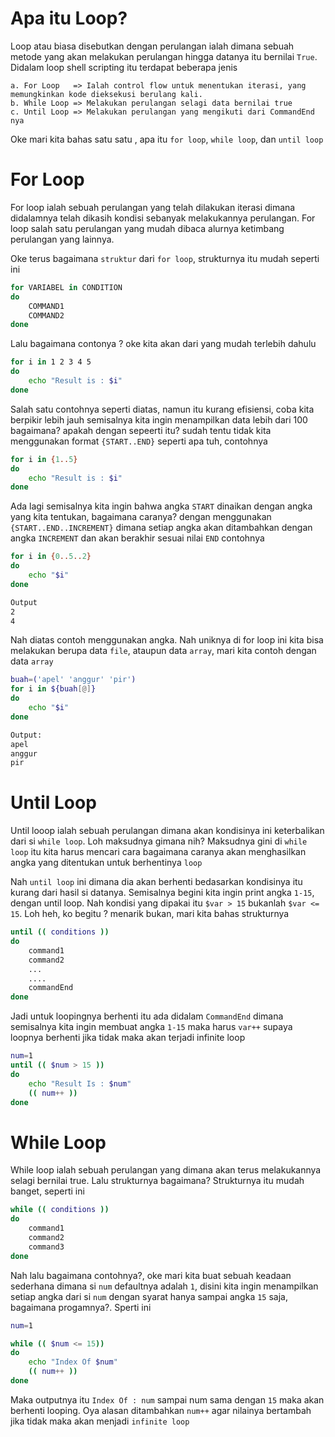 Apa itu Loop?
============
Loop atau biasa disebutkan dengan perulangan ialah dimana sebuah metode yang akan melakukan perulangan hingga datanya itu bernilai `True`. Didalam loop shell scripting itu terdapat beberapa jenis

```
a. For Loop   => Ialah control flow untuk menentukan iterasi, yang memungkinkan kode dieksekusi berulang kali.
b. While Loop => Melakukan perulangan selagi data bernilai true
c. Until Loop => Melakukan perulangan yang mengikuti dari CommandEnd nya
```
Oke mari kita bahas satu satu , apa itu `for loop`, `while loop`, dan `until loop`

For Loop
=======
For loop ialah sebuah perulangan yang telah dilakukan iterasi dimana didalamnya telah dikasih kondisi sebanyak melakukannya perulangan. For loop salah satu perulangan yang mudah dibaca alurnya ketimbang perulangan yang lainnya.

Oke terus bagaimana `struktur` dari `for loop`, strukturnya itu mudah seperti ini

```bash
for VARIABEL in CONDITION
do
    COMMAND1
    COMMAND2
done
```
Lalu bagaimana contonya ? oke kita akan dari yang mudah terlebih dahulu

```bash
for i in 1 2 3 4 5
do
    echo "Result is : $i"
done
```
Salah satu contohnya seperti diatas, namun itu kurang efisiensi, coba kita berpikir lebih jauh semisalnya kita ingin menampilkan data lebih dari 100 bagaimana? apakah dengan sepeerti itu? sudah tentu tidak kita menggunakan format `{START..END}` seperti apa tuh, contohnya

```bash
for i in {1..5}
do
    echo "Result is : $i"
done
```
Ada lagi semisalnya kita ingin bahwa angka `START` dinaikan dengan angka yang kita tentukan, bagaimana caranya? dengan menggunakan `{START..END..INCREMENT}` dimana setiap angka akan ditambahkan dengan angka `INCREMENT` dan akan berakhir sesuai nilai `END` contohnya

```bash
for i in {0..5..2}
do
    echo "$i"
done

Output
2
4
```
Nah diatas contoh menggunakan angka. Nah uniknya di for loop ini kita bisa melakukan berupa data `file`, ataupun data `array`, mari kita contoh dengan data `array`

```bash
buah=('apel' 'anggur' 'pir')
for i in ${buah[@]}
do
    echo "$i"
done

Output:
apel
anggur
pir  
```

Until Loop
==========
Until looop ialah sebuah perulangan dimana akan kondisinya ini keterbalikan dari si `while loop`. Loh maksudnya gimana nih? Maksudnya gini di `while loop` itu kita harus mencari cara bagaimana caranya akan menghasilkan angka yang ditentukan untuk berhentinya `loop`

Nah `until loop` ini dimana dia akan berhenti bedasarkan kondisinya itu kurang dari hasil si datanya. Semisalnya begini kita ingin print angka `1-15`, dengan until loop. Nah kondisi yang dipakai itu `$var > 15` bukanlah `$var <= 15`. Loh heh, ko begitu ? menarik bukan, mari kita bahas strukturnya 

```bash
until (( conditions ))
do
    command1
    command2
    ...
    ....
    commandEnd
done
```
Jadi untuk loopingnya berhenti itu ada didalam `CommandEnd` dimana semisalnya kita ingin membuat angka `1-15` maka harus `var++` supaya loopnya berhenti jika tidak maka akan terjadi infinite loop

```bash
num=1
until (( $num > 15 ))
do
    echo "Result Is : $num"
    (( num++ ))
done
```

While Loop
==========
While loop ialah sebuah perulangan yang dimana akan terus melakukannya selagi bernilai true. Lalu strukturnya bagaimana? Strukturnya itu mudah banget, seperti ini

```bash
while (( conditions ))
do
    command1
    command2
    command3
done
```

Nah lalu bagaimana contohnya?, oke mari kita buat sebuah keadaan sederhana dimana si `num` defaultnya adalah `1`, disini kita ingin menampilkan setiap angka dari si `num` dengan syarat hanya sampai angka `15` saja, bagaimana progamnya?. Sperti ini

```bash
num=1

while (( $num <= 15))
do
    echo "Index Of $num"
    (( num++ ))
done
```
Maka outputnya itu `Index Of : num` sampai num sama dengan `15` maka akan berhenti looping. Oya alasan ditambahkan `num++` agar nilainya bertambah jika tidak maka akan menjadi `infinite loop`

